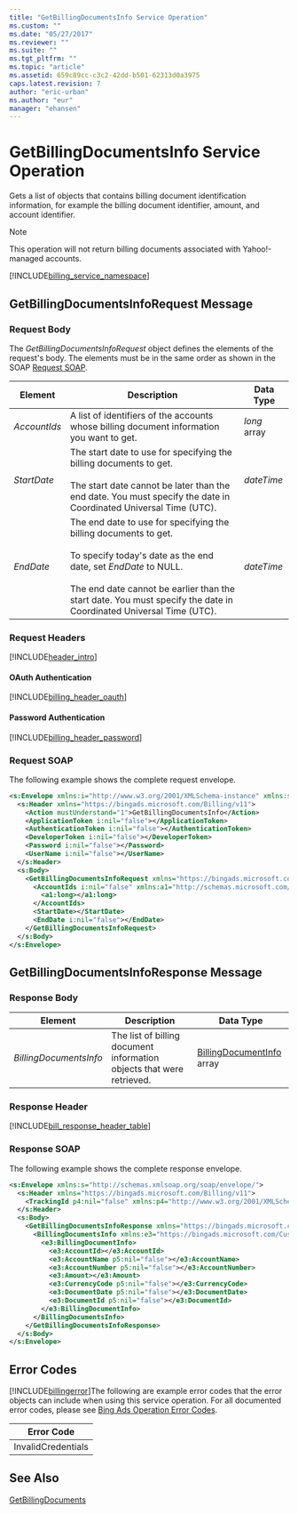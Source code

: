 ```yaml
---
title: "GetBillingDocumentsInfo Service Operation"
ms.custom: ""
ms.date: "05/27/2017"
ms.reviewer: ""
ms.suite: ""
ms.tgt_pltfrm: ""
ms.topic: "article"
ms.assetid: 659c89cc-c3c2-42dd-b501-62313d0a3975
caps.latest.revision: 7
author: "eric-urban"
ms.author: "eur"
manager: "ehansen"
---
```

# GetBillingDocumentsInfo Service Operation
Gets a list of objects that contains billing document identification information, for example the billing document identifier, amount, and account identifier.

> [!NOTE]
> This operation will not return billing documents associated with Yahoo!-managed accounts.

[!INCLUDE[billing_service_namespace](../billing-api/includes/billing-service-namespace.md)]

## <a name="request"></a>GetBillingDocumentsInfoRequest Message

### Request Body
The *GetBillingDocumentsInfoRequest* object defines the elements of the request's body. The elements must be in the same order as shown in the SOAP [Request SOAP](#request_soap).

|Element|Description|Data Type|
|-----------|---------------|-------------|
|*AccountIds*|A list of identifiers of the accounts whose billing document information you want to get.|*long* array|
|*StartDate*|The start date to use for specifying the billing documents to get.<br /><br />The start date cannot be later than the end date. You must specify the date in Coordinated Universal Time (UTC).|*dateTime*|
|*EndDate*|The end date to use for specifying the billing documents to get.<br /><br />To specify today's date as the end date, set *EndDate* to NULL.<br /><br />The end date cannot be earlier than the start date. You must specify the date in Coordinated Universal Time (UTC).|*dateTime*|

### Request Headers
[!INCLUDE[header_intro](../billing-api/includes/header-intro.md)]
#### OAuth Authentication
[!INCLUDE[billing_header_oauth](../billing-api/includes/billing-header-oauth.md)]
#### Password Authentication
[!INCLUDE[billing_header_password](../billing-api/includes/billing-header-password.md)]
### <a name="request_soap"></a>Request SOAP
The following example shows the complete request envelope.

```xml
<s:Envelope xmlns:i="http://www.w3.org/2001/XMLSchema-instance" xmlns:s="http://schemas.xmlsoap.org/soap/envelope/">
  <s:Header xmlns="https://bingads.microsoft.com/Billing/v11">
    <Action mustUnderstand="1">GetBillingDocumentsInfo</Action>
    <ApplicationToken i:nil="false"></ApplicationToken>
    <AuthenticationToken i:nil="false"></AuthenticationToken>
    <DeveloperToken i:nil="false"></DeveloperToken>
    <Password i:nil="false"></Password>
    <UserName i:nil="false"></UserName>
  </s:Header>
  <s:Body>
    <GetBillingDocumentsInfoRequest xmlns="https://bingads.microsoft.com/Billing/v11">
      <AccountIds i:nil="false" xmlns:a1="http://schemas.microsoft.com/2003/10/Serialization/Arrays">
        <a1:long></a1:long>
      </AccountIds>
      <StartDate></StartDate>
      <EndDate i:nil="false"></EndDate>
    </GetBillingDocumentsInfoRequest>
  </s:Body>
</s:Envelope>
```

## <a name="response"></a>GetBillingDocumentsInfoResponse Message

### <a name="Body_Elements"></a>Response Body

|Element|Description|Data Type|
|-----------|---------------|-------------|
|*BillingDocumentsInfo*|The list of billing document information objects that were retrieved.|[BillingDocumentInfo](../billing-api/billingdocumentinfo-data-object.md) array|

### <a name="Header_Elements"></a>Response Header
[!INCLUDE[bill_response_header_table](../billing-api/includes/bill-response-header-table.md)]
### Response SOAP
The following example shows the complete response envelope.

```xml
<s:Envelope xmlns:s="http://schemas.xmlsoap.org/soap/envelope/">
  <s:Header xmlns="https://bingads.microsoft.com/Billing/v11">
    <TrackingId p4:nil="false" xmlns:p4="http://www.w3.org/2001/XMLSchema-instance"></TrackingId>
  </s:Header>
  <s:Body>
    <GetBillingDocumentsInfoResponse xmlns="https://bingads.microsoft.com/Billing/v11">
      <BillingDocumentsInfo xmlns:e3="https://bingads.microsoft.com/Customer/v11/Entities" p5:nil="false" xmlns:p5="http://www.w3.org/2001/XMLSchema-instance">
        <e3:BillingDocumentInfo>
          <e3:AccountId></e3:AccountId>
          <e3:AccountName p5:nil="false"></e3:AccountName>
          <e3:AccountNumber p5:nil="false"></e3:AccountNumber>
          <e3:Amount></e3:Amount>
          <e3:CurrencyCode p5:nil="false"></e3:CurrencyCode>
          <e3:DocumentDate p5:nil="false"></e3:DocumentDate>
          <e3:DocumentId p5:nil="false"></e3:DocumentId>
        </e3:BillingDocumentInfo>
      </BillingDocumentsInfo>
    </GetBillingDocumentsInfoResponse>
  </s:Body>
</s:Envelope>
```

## <a name="errors"></a>Error Codes
[!INCLUDE[billingerror](../billing-api/includes/billingerror.md)]The following are example  error codes that the error objects can include when using this service operation. For all documented error codes, please see [Bing Ads Operation Error Codes](http://go.microsoft.com/fwlink/?LinkId=511884).

|Error Code|
|--------------|
|InvalidCredentials|

## See Also
[GetBillingDocuments](../billing-api/getbillingdocuments-service-operation.md)

